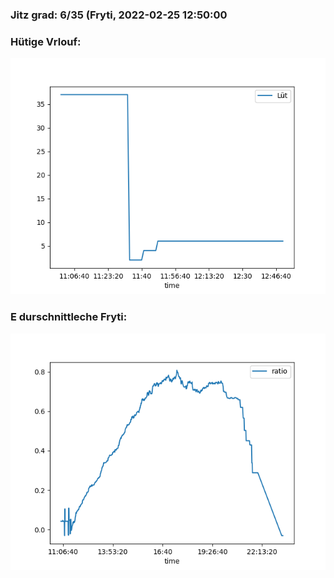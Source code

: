 ### Jitz grad: 6/35 (Fryti, 2022-02-25 12:50:00

### Hütige Vrlouf:
![Graph](Today.png)

### E durschnittleche Fryti:
![Graph](Fryti.png)